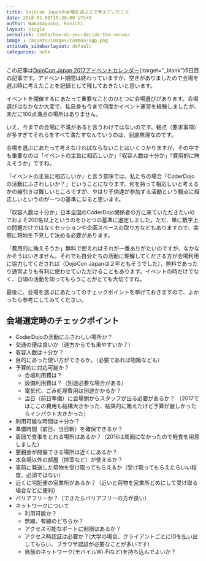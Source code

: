 ```yaml
---
title: DojoCon Japanの会場を選ぶ上で考えていたこと
date: 2018-01-08T15:30:00 UTC+9
author: Wakabayashi, Kenichi
layout: single
permalink: /note/how-do-you-decide-the-venue/
image : /assets/images/common/ogp.png
attitude_sidebarlayout: default
categories: note
---
```

この記事は[DojoCon Japan 2017アドベントカレンダー](https://adventar.org/calendars/2476){:target="_blank"}5日目の記事です。アドベント期間は終わっていますが、空きがありましたので会場を選ぶ時に考えたことを記録として残しておきたいと思います。

イベントを開催するにあたって重要なことのひとつに会場選びがあります。会場選びはなかなか大変で、私自身も今まで何度かイベント運営を経験しましたが、未だに100点満点の場所はありません。

いえ、今までの会場に不満があると言うわけではないのです、観点（要求事項）が多すぎてそれらをすべて満たすなんていうのは、到底無理なのです。

会場を選ぶにあたって考えなければならないことはいくつかりますが、その中でも重要なのは「イベントの主旨に相応しいか」「収容人数は十分か」「費用的に賄えそうか」ですね。

「イベントの主旨に相応しいか」と言う意味では、私たちの場合「CoderDojoの活動にふさわしいか？」ということになります。何を持って相応しいと考えるかの線引きは難しいところですが、やはり子供達が参加する活動という観点に相応しいというのが一つの基準になると思います。

「収容人数は十分か」日本全国のCoderDojo関係者の方に来ていただきたいのでおよそ200名以上というのをひとつの基準に選定しました。ただ、単に数字上の問題だけではなくセッションや企画スペースの取り方などもありますので、実際に現地を下見して決める必要があります。

「費用的に賄えそうか」無料で使えればそれが一番ありがたいのですが、なかなかそうはいきません。それでも自分たちの活動に理解してくださる方が会場利用に協力してくだされば（DojoCon Japanは２年ともそうでした）、無料であったり通常よりも有利に使わせていただけることもあります。イベントの時だけでなく、日頃の活動を知ってもらうことがとても大切ですね。

最後に、会場を選ぶにあたってのチェックポイントを挙げておきますので、よかったら参考にしてみてください。

## 会場選定時のチェックポイント

- CoderDojoの活動にふさわしい場所か？
- 交通の便は良いか（遠方からでも来やすいか？）
- 収容人数は十分か？
- 目的にあった使い方ができるか。（必要であれば物販なども）
- 予算的に対応可能か？
  - 会場利用費は？
  - 設備利用費は？（別途必要な場合がある）
  - 電気代、ごみ処理費用は別途かかるか？
  - 当日（前日準備）に会場側からスタッフが出る必要があるか？
    （2017ではここの費用も結構大きかった、結果的に賄えたけど予算が厳しかったらインパクト大きかった）
- 利用可能な時間は十分か？
- 準備時間（前日、当日朝）を確保できるか？
- 周囲で食事をとれる場所はあるか？（2016は周囲になかったので軽食を用意しました）
- 懇親会が開催できる場所は近くにあるか？
- 本会場以外の部屋（控室など）が使えるか？
- 事前に発送した荷物を受け取ってもらえるか（受け取ってもらえたらいい程度、必須ではない）
- 近くに宅配便の営業所があるか？（近いと荷物を営業所どめにして受け取る場合などに便利）
- バリアフリーか？（できたらバリアフリーの方が良い）
- ネットワークについて
  - 利用可能か？
  - 無線、有線のどちらか？
  - アクセス可能なポートに制限はあるか？
  - アクセス時認証は必要か？(大学の場合、クライアントごとにIDを払い出してもらい、ブラウザ認証が必要なことが多いです)
  - 自前のネットワーク(モバイルWi-Fiなど)を持ち込んでよいか？
